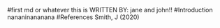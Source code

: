#first md or whatever this is
WRITTEN BY: jane and john!!
#Introduction
nananinananana
#References
Smith, J (2020)
